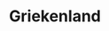 ---
title: "Griekenland"
introtext: "Het zonovergoten Griekenland is een populair vakantieland met voor ieder wat wils. Ga lekker cultuur snuiven in het eeuwenoude Athene of ga heerlijk relaxen op één van de vele eilanden. Het mooie aan deze eilanden is dat elk eiland uniek is en voelt als een ander land. Het enige wat ze gemeen hebben is de vriendelijke inwoners en de mooie stranden. Bekijk op Santorini de mooiste zonsondergang ter wereld in een sprookjesachtige setting, ga eilandhoppen per boot of ontspan op de mooie stranden die elk eiland rijk is. Op elk eiland is het een aanrader om een auto of scooter te huren en om lekker rond te rijden!"
introimage: "https://lh3.googleusercontent.com/qJEJSytmOF3YzVuWJM_OXENRYZFIdS4bKFC7_jt1PyOR1iVDzLIM1pDZjrModL1GI-M5hev9eSJBOakib-CVTAZRddZucADn5HAZrRNuVptBH8q9lyzltJmg0Nopzqi5pe_XYQ7J5A=w800"
surface: "132.000"
inhabitants: "10.800.000"
rate: "1"
valuta: "euro"
need_to_know_text: ""
need_to_know_more_text: ""
fact_one_text: ""
fact_two_text: ""
bigmac_index: "€ 4,19"
images: "https://lh3.googleusercontent.com/jzJhmXXhQNdtSdTKu2isCrmQNSErtTmQF3wCZ_cRxt7NgDarQPTrMdpQp8Tswyns40ZRZTSGb0aUGhFKXtPsnSodwbVvdvf9EAkExqXiOgA3srLimKvBzAJpmbuMU70elq1E8z708w=w800|https://lh3.googleusercontent.com/y1rSPnNf1NxlsPJ06h9Ry-0PesyxA_ok2NAJisyoF-WCohSscl_8VdA-FsbIwPUTQOy2ZFoG9M0oBFgNuiU27RO3bU0kj1oRvKA7pX9E-kbi-MJ7ze56yxWWBuuwrBlKvg4bXQgcHA=w800|https://lh3.googleusercontent.com/AeX9izbBJql5eoLR1llkkO3T3MhWdLgrwMvfwRARe7mBWtsvM2_pZO0aDVbIHFlwAXDpFu-mx80n6eDBxDMQaOD4VZsrgcT2gpv0ze1SSazsGxERgXoI_y77UPeeewgK8TMt-HURMg=w800|https://lh3.googleusercontent.com/l4ApzUXwONe6YWrrqF2e0DxJvQSwlFtwudYYFAoK4BrmUTuCvmTgTnvsF-bJjoMMAoeYWIDNYPLQLmUr64IWMf2TL1hcChHgjniKHnfv_sXdax3se59xC0KaBKd_UcEJIpsZXyaf_Q=w800"
flight_button_title: "Check vluchtprijzen Griekenland"
flight_button_url: "https://lt45.net/c/?si=11986&li=1528136&wi=335922&ws=&dl=transport%2Fflights%2Fnl%2Fgr%2F%3Flocale%3Dnl-NL%26currency%3DEUR%26market%3DNL"
inspiration_url: "https://partner.bol.com/click/click?p=2&t=url&s=1025999&f=TXL&url=https%3A%2F%2Fwww.bol.com%2Fnl%2Ff%2Flonely-planet-greece%2F30216621%2F&name=Lonely%20Planet%20Greece%2C%20Lonely%20Planet"
country_code: "gr"
hotels_url: "https://www.booking.com/country/gr.nl.html?aid=1837623"
continent: "Europa"
---